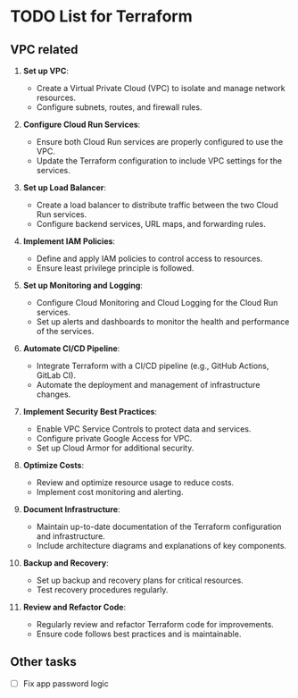 # TODO List for Terraform

## VPC related

1. **Set up VPC**:
    - Create a Virtual Private Cloud (VPC) to isolate and manage network resources.
    - Configure subnets, routes, and firewall rules.

2. **Configure Cloud Run Services**:
    - Ensure both Cloud Run services are properly configured to use the VPC.
    - Update the Terraform configuration to include VPC settings for the services.

3. **Set up Load Balancer**:
    - Create a load balancer to distribute traffic between the two Cloud Run services.
    - Configure backend services, URL maps, and forwarding rules.

4. **Implement IAM Policies**:
    - Define and apply IAM policies to control access to resources.
    - Ensure least privilege principle is followed.

5. **Set up Monitoring and Logging**:
    - Configure Cloud Monitoring and Cloud Logging for the Cloud Run services.
    - Set up alerts and dashboards to monitor the health and performance of the services.

6. **Automate CI/CD Pipeline**:
    - Integrate Terraform with a CI/CD pipeline (e.g., GitHub Actions, GitLab CI).
    - Automate the deployment and management of infrastructure changes.

7. **Implement Security Best Practices**:
    - Enable VPC Service Controls to protect data and services.
    - Configure private Google Access for VPC.
    - Set up Cloud Armor for additional security.

8. **Optimize Costs**:
    - Review and optimize resource usage to reduce costs.
    - Implement cost monitoring and alerting.

9. **Document Infrastructure**:
    - Maintain up-to-date documentation of the Terraform configuration and infrastructure.
    - Include architecture diagrams and explanations of key components.

10. **Backup and Recovery**:
    - Set up backup and recovery plans for critical resources.
    - Test recovery procedures regularly.

11. **Review and Refactor Code**:
    - Regularly review and refactor Terraform code for improvements.
    - Ensure code follows best practices and is maintainable.


## Other tasks

- [ ] Fix app password logic
